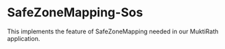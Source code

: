 # SafeZoneMapping-Sos
This implements the feature of SafeZoneMapping needed in our MuktiRath application.
